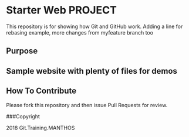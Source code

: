 # Starter Web PROJECT

This repository is for showing how Git and GitHub work. Adding a line for rebasing example, more changes from myfeature branch too

## Purpose

## Sample website with plenty of files for demos

## How To Contribute

Please fork this repository and then issue Pull Requests for review.

###Copyright

2018 Git.Training.MANTHOS